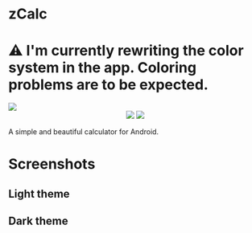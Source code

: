 # zCalc
# ⚠ I'm currently rewriting the color system in the app. Coloring problems are to be expected.

<img src="https://i.postimg.cc/x1nXPV1M/ZCALC.png">

<div align="center">
  <img src="https://ziadoua.github.io/m3-Markdown-Badges/badges/Android/android2.svg">
  <img src="https://ziadoua.github.io/m3-Markdown-Badges/badges/Kotlin/kotlin2.svg">
</div>

A simple and beautiful calculator for Android.

# Screenshots

## Light theme

## Dark theme
